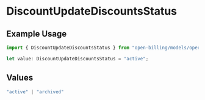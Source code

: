 # DiscountUpdateDiscountsStatus

## Example Usage

```typescript
import { DiscountUpdateDiscountsStatus } from "open-billing/models/operations";

let value: DiscountUpdateDiscountsStatus = "active";
```

## Values

```typescript
"active" | "archived"
```